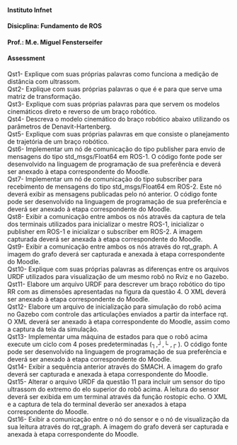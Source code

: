 #### Instituto Infnet
#### Disicplina: Fundamento de ROS
#### Prof.: M.e. Miguel Fensterseifer
#### Assessment

Qst1- Explique com suas próprias palavras como funciona a medição de distância com ultrassom.<br/>
Qst2- Explique com suas próprias palavras o que é e para que serve uma matriz de transformação.</br>
Qst3- Explique com suas próprias palavras para que servem os modelos cinemáticos direto e reverso de um braço robótico.</br>
Qst4- Descreva o modelo cinemático do braço robótico abaixo utilizando os parâmetros de Denavit-Hartenberg.</br>
Qst5- Explique com suas próprias palavras em que consiste o planejamento de trajetória de um braço robótico.</br>
Qst6- Implementar um nó de comunicação do tipo publisher para envio de mensagens do tipo std_msgs/Float64 em ROS-1. O código fonte pode ser desenvolvido na linguagem de programação de sua preferência e deverá ser anexado à etapa correspondente do Moodle.</br>
Qst7- Implementar um nó de comunicação do tipo subscriber para recebimento de mensagens do tipo std_msgs/Float64 em ROS-2. Este nó deverá exibir as mensagens publicadas pelo nó anterior. O código fonte pode ser desenvolvido na linguagem de programação de sua preferência e deverá ser anexado à etapa correspondente do Moodle.</br>
Qst8- Exibir a comunicação entre ambos os nós através da captura de tela dos terminais utilizados para inicializar o mestre ROS-1, inicializar o publisher em ROS-1 e inicializar o subscriber em ROS-2. A imagem capturada deverá ser anexada à etapa correspondente do Moodle.</br>
Qst9- Exibir a comunicação entre ambos os nós através do rqt_graph. A imagem do grafo deverá ser capturada e anexada à etapa correspondente do Moodle.</br>
Qst10- Explique com suas próprias palavras as diferenças entre os arquivos URDF utilizados para visualização de um mesmo robô no Rviz e no Gazebo.</br>
Qst11- Elabore um arquivo URDF para descrever um braço robótico do tipo RR com as dimensões apresentadas na figura da questão 4. O XML deverá ser anexado à etapa correspondente do Moodle.</br>
Qst12- Elabore um arquivo de inicialização para simulação do robô acima no Gazebo com controle das articulações enviados a partir da interface rqt. O XML deverá ser anexado à etapa correspondente do Moodle, assim como a captura da tela da simulação.</br>
Qst13- Implementar uma máquina de estados para que o robô acima execute um ciclo com 4 poses predeterminadas (┐,┘,└ ,┌ ). O código fonte pode ser desenvolvido na linguagem de programação de sua preferência e deverá ser anexado à etapa correspondente do Moodle.</br>
Qst14- Exibir a sequência anterior através do SMACH. A imagem do grafo deverá ser capturada e anexada à etapa correspondente do Moodle.</br>
Qst15- Alterar o arquivo URDF da questão 11 para incluir um sensor do tipo ultrassom do extremo do elo superior do robô acima. A leitura do sensor deverá ser exibida em um terminal através da função rostopic echo. O XML e a captura de tela do terminal deverão ser anexados à etapa correspondente do Moodle.</br>
Qst16- Exibir a comunicação entre o nó do sensor e o nó de visualização da sua leitura através do rqt_graph. A imagem do grafo deverá ser capturada e anexada à etapa correspondente do Moodle.</br>
